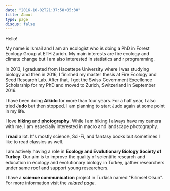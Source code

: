 ```yaml
---
date: "2016-10-02T21:37:58+05:30"
title: About
type: page
disqus: false
---
```



Hello!

My name is Ismail and I am an ecologist who is doing a PhD in Forest Ecology Group at ETH Zurich. My main interests are fire ecology and climate change but I am also interested in statistics and r programming.

In 2013, I graduated from Hacettepe University where I was studying biology and then in 2016, I finished my master thesis at Fire Ecology and Seed Research Lab. After that, I got the Swiss Government Excellence Scholarship for my PhD and moved to Zurich, Switzerland in September 2016.

I have been doing **Aikido** for more than four years. For a half year, I also tried **Judo** but then stopped. I am planning to start Judo again at some point in my life.

I love **hiking** and **photography**. While I am hiking I always have my camera with me. I am especially interested in macro and landscape photography.

I **read** a lot. It's mostly science, Sci-Fi, and fantasy books but sometimes I like to read classics as well.

I am actively having a role in **Ecology and Evolutionary Biology Society of Turkey**. Our aim is to improve the quality of scientific research and education in ecology and evolutionary biology in Turkey, gather researchers under same roof and support young researchers.

I have a **science communication** project in Turkish named "Bilimsel Olsun". For more information visit the [*related page*](http://bilimselolsun.tumblr.com). 